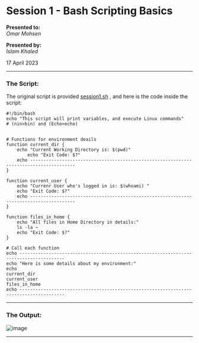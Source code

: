 # Session 1 - Bash Scripting Basics

**Presented to:**    
_Omar Mohsen_    

**Presented by:**   
_Islam Khaled_    

17 April 2023

-----------------------------------------
### The Script:

The original script is provided [session1.sh](https://github.com/eslamkhaled560/Sprints-Tasks/blob/main/5-%20DevOps%20Fundmentals/S_BS_01%20Understanding%20Basic%20Bash%20Script%20Syntax/session1.sh) , 
and here is the code inside the script:
```
#!/bin/bash
echo "This script will print variables, and execute Linux commands"
# (nin>bin) and (Echo>echo) 


# Functions for environment deails
function current_dir {
	echo "Current Working Directory is: $(pwd)"
    	echo "Exit Code: $?"
	echo ---------------------------------------------------------------------------------------
}

function current_user {
	echo "Currenr User who's logged in is: $(whoami) "
	echo "Exit Code: $?"
	echo ---------------------------------------------------------------------------------------
}

function files_in_home {
	echo "All files in Home Directory in details:"
	ls -la ~
	echo "Exit Code: $?"
}

# Call each function
echo ---------------------------------------------------------------------------------------
echo "Here is some details about my environment:"
echo
current_dir
current_user
files_in_home
echo ---------------------------------------------------------------------------------------
```     

-------------------------
### The Output:      
![image](https://user-images.githubusercontent.com/54172897/232524544-9ce2d3ae-3d25-472b-8cf2-ecfbace2648e.png)

------------------
